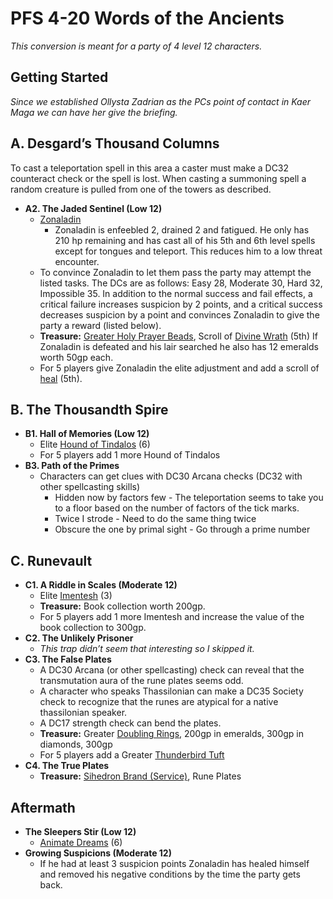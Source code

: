 # PFS 4-20 Words of the Ancients

_This conversion is meant for a party of 4 level 12 characters._

## Getting Started

_Since we established Ollysta Zadrian as the PCs point of contact in Kaer Maga we can have her give the briefing._

## A. Desgard’s Thousand Columns

To cast a teleportation spell in this area a caster must make a DC32 counteract check or the spell is lost. When casting a summoning spell a random creature is pulled from one of the towers as described.

* **A2. The Jaded Sentinel (Low 12)**
    * [Zonaladin](https://monster.pf2.tools/v/bmY5DWX7)
        * Zonaladin is enfeebled 2, drained 2 and fatigued. He only has 210 hp remaining and has cast all of his 5th and 6th level spells except for tongues and teleport. This reduces him to a low threat encounter.
    * To convince Zonaladin to let them pass the party may attempt the listed tasks. The DCs are as follows: Easy 28, Moderate 30, Hard 32, Impossible 35. In addition to the normal success and fail effects, a critical failure increases suspicion by 2 points, and a critical success decreases suspicion by a point and convinces Zonaladin to give the party a reward (listed below).
    * **Treasure:** [Greater Holy Prayer Beads](https://2e.aonprd.com/Equipment.aspx?ID=256), Scroll of [Divine Wrath](https://2e.aonprd.com/Spells.aspx?ID=86) (5th) If Zonaladin is defeated and his lair searched he also has 12 emeralds worth 50gp each.
    * For 5 players give Zonaladin the elite adjustment and add a scroll of [heal](https://2e.aonprd.com/Spells.aspx?ID=148) (5th).

## B. The Thousandth Spire

* **B1. Hall of Memories (Low 12)**
    * Elite [Hound of Tindalos](https://2e.aonprd.com/Monsters.aspx?ID=702) (6)
    * For 5 players add 1 more Hound of Tindalos
* **B3. Path of the Primes**
    * Characters can get clues with DC30 Arcana checks (DC32 with other spellcasting skills)
        * Hidden now by factors few - The teleportation seems to take you to a floor based on the number of factors of the tick marks.
        * Twice I strode - Need to do the same thing twice
        * Obscure the one by primal sight - Go through a prime number

## C. Runevault

* **C1. A Riddle in Scales (Moderate 12)**
    * Elite [Imentesh](http://2e.aonprd.com/Monsters.aspx?ID=766) (3)
    * **Treasure:** Book collection worth 200gp.
    * For 5 players add 1 more Imentesh and increase the value of the book collection to 300gp.
* **C2. The Unlikely Prisoner**
    * _This trap didn’t seem that interesting so I skipped it._
* **C3. The False Plates**
    * A DC30 Arcana (or other spellcasting) check can reveal that the transmutation aura of the rune plates seems odd.
    * A character who speaks Thassilonian can make a DC35 Society check to recognize that the runes are atypical for a native thassilonian speaker.
    * A DC17 strength check can bend the plates.
    * **Treasure:** Greater [Doubling Rings](https://2e.aonprd.com/Equipment.aspx?ID=432), 200gp in emeralds, 300gp in diamonds, 300gp
    * For 5 players add a Greater [Thunderbird Tuft](https://2e.aonprd.com/Equipment.aspx?ID=1011)
* **C4. The True Plates**
    * **Treasure:** [Sihedron Brand (Service)](https://template.pf2.tools/v/rpmsb186-sihedron-brand-service), Rune Plates

## Aftermath

* **The Sleepers Stir (Low 12)**
    * [Animate Dreams](https://2e.aonprd.com/Monsters.aspx?ID=546) (6)
* **Growing Suspicions (Moderate 12)**
    * If he had at least 3 suspicion points Zonaladin has healed himself and removed his negative conditions by the time the party gets back.